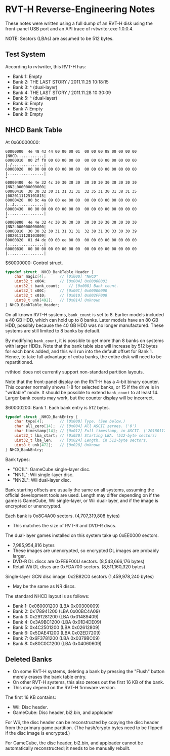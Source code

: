 # RVT-H Reverse-Engineering Notes

These notes were written using a full dump of an RVT-H disk using the
front-panel USB port and an API trace of rvtwriter.exe 1.0.0.4.

NOTE: Sectors (LBAs) are assumed to be 512 bytes.

## Test System

According to rvtwriter, this RVT-H has:
* Bank 1: Empty
* Bank 2: THE LAST STORY / 2011.11.25 10:18:15
* Bank 3: ^ (dual-layer)
* Bank 4: THE LAST STORY / 2011.11.28 10:30:09
* Bank 5: ^ (dual-layer)
* Bank 6: Empty
* Bank 7: Empty
* Bank 8: Empty

## NHCD Bank Table

At 0x60000000:

```
60000000  4e 48 43 44 00 00 00 01  00 00 00 08 00 00 00 00  |NHCD............|
60000010  00 2f f0 00 00 00 00 00  00 00 00 00 00 00 00 00  |./..............|
60000020  00 00 00 00 00 00 00 00  00 00 00 00 00 00 00 00  |................|
*
60000400  4e 4e 32 4c 30 30 30 30  30 30 30 30 30 30 30 30  |NN2L000000000000|
60000410  30 30 32 30 31 31 31 31  32 35 31 30 31 38 31 35  |0020111125101815|
60000420  00 bc 4a 09 00 ee 00 00  00 00 00 00 00 00 00 00  |..J.............|
60000430  00 00 00 00 00 00 00 00  00 00 00 00 00 00 00 00  |................|
*
60000800  4e 4e 32 4c 30 30 30 30  30 30 30 30 30 30 30 30  |NN2L000000000000|
60000810  30 30 32 30 31 31 31 31  32 38 31 30 33 30 30 39  |0020111128103009|
60000820  01 d4 de 09 00 ee 00 00  00 00 00 00 00 00 00 00  |................|
60000830  00 00 00 00 00 00 00 00  00 00 00 00 00 00 00 00  |................|
```

$60000000: Control struct.
```c
typedef struct _NHCD_BankTable_Header {
	char magic[4];		// [0x000] "NHCD"
	uint32_t x004;		// [0x004] 0x00000001
	uint32_t bank_count;	// [0x008] Bank count.
	uint32_t x00C;		// [0x00C] 0x00000000
	uint32_t x010;		// [0x010] 0x002FF000
	uint8_t unk[492];	// [0x014] Unknown
} NHCD_BankTable_Header;
```

On all known RVT-H systems, `bank_count` is set to 8. Earlier models included
a 40 GB HDD, which can hold up to 8 banks. Later models have an 80 GB HDD,
possibly because the 40 GB HDD was no longer manufactured. These systems are
still limited to 8 banks by default.

By modifying `bank_count`, it is possible to get more than 8 banks on systems
with larger HDDs. Note that the bank table size will increase by 512 bytes
for each bank added, and this will run into the default offset for Bank 1.
Hence, to take full advantage of extra banks, the entire disk will need to
be repartitioned.

rvthtool does not currently support non-standard partition layouts.

Note that the front-panel display on the RVT-H has a 4-bit binary counter.
This counter normally shows 1-8 for selected banks, or 15 if the drive is
in "writable" mode. It should be possible to extend `bank_count` to at
least 14. Larger bank counts may work, but the counter display will be
incorrect.

$60000200: Bank 1. Each bank entry is 512 bytes.
```c
typedef struct _NHCD_BankEntry {
	char type[4];		// [0x000] Type. (See below.)
	char all_zero[14];	// [0x004] All ASCII zeroes. ('0')
	char timestamp[14];	// [0x012] Full timestamp, in ASCII. ('20180112222720')
	uint32_t lba_start;	// [0x020] Starting LBA. (512-byte sectors)
	uint32_t lba_len;	// [0x024] Length, in 512-byte sectors.
	uint8_t unk[472];	// [0x028] Unknown
} NHCD_BankEntry;
```

Bank types:
* "GC1L": GameCube single-layer disc.
* "NN1L": Wii single-layer disc.
* "NN2L": Wii dual-layer disc.

Bank starting offsets are usually the same on all systems, assuming the
official development tools are used. Length may differ depending on if
the game is GameCube, Wii single-layer, or Wii dual-layer, and if the
image is encrypted or unencrypted.

Each bank is 0x8C4A00 sectors. (4,707,319,808 bytes)
* This matches the size of RVT-R and DVD-R discs.

The dual-layer games installed on this system take up 0xEE0000 sectors.
* 7,985,954,816 bytes
* These images are unencrypted, so encrypted DL images are probably larger.
* DVD-R DL discs are 0xFE9F00U sectors. (8,543,666,176 bytes)
* Retail Wii DL discs are 0xFDA700 sectors. (8,511,160,320 bytes)

Single-layer GCN disc image: 0x2B82C0 sectors (1,459,978,240 bytes)
* May be the same as NR discs.

The standard NHCD layout is as follows:
* Bank 1: 0x060001200 (LBA 0x00300009)
* Bank 2: 0x178941200 (LBA 0x00BC4A09)
* Bank 3: 0x291281200 (LBA 0x01489409)
* Bank 4: 0x3A9BC1200 (LBA 0x01D4DE09)
* Bank 5: 0x4C2501200 (LBA 0x02612809)
* Bank 6: 0x5DAE41200 (LBA 0x02ED7209)
* Bank 7: 0x6F3781200 (LBA 0x0379BC09)
* Bank 8: 0x80C0C1200 (LBA 0x04060609)

## Deleted Banks

* On some RVT-H systems, deleting a bank by pressing the "Flush" button
  merely erases the bank table entry.
* On other RVT-H systems, this also zeroes out the first 16 KB of the bank.
* This may depend on the RVT-H firmware version.

The first 16 KB contains:
* Wii: Disc header.
* GameCube: Disc header, bi2.bin, and apploader

For Wii, the disc header can be reconstructed by copying the disc header from
the primary game partition. (The hash/crypto bytes need to be flipped if the
disc image is encrypted.)

For GameCube, the disc header, bi2.bin, and apploader cannot be automatically
reconstructed; it needs to be manually rebuilt.
